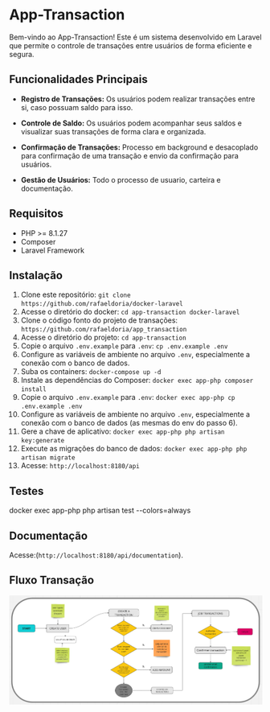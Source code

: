# App-Transaction

Bem-vindo ao App-Transaction! Este é um sistema desenvolvido em Laravel que permite o controle de transações entre usuários de forma eficiente e segura.

## Funcionalidades Principais

- **Registro de Transações:** Os usuários podem realizar transações entre si, caso possuam saldo para isso.
   
- **Controle de Saldo:** Os usuários podem acompanhar seus saldos e visualizar suas transações de forma clara e organizada.

- **Confirmação de Transações:** Processo em background e desacoplado para confirmação de uma transação e envio da confirmação para usuários.

- **Gestão de Usuários:** Todo o processo de usuario, carteira e documentação.

## Requisitos

- PHP >= 8.1.27
- Composer
- Laravel Framework

## Instalação

1. Clone este repositório: `git clone https://github.com/rafaeldoria/docker-laravel`
2. Acesse o diretório do docker: `cd app-transaction docker-laravel`
3. Clone o código fonto do projeto de transações: `https://github.com/rafaeldoria/app_transaction`
4. Acesse o diretório do projeto: `cd app-transaction`
5. Copie o arquivo `.env.example` para `.env`: `cp .env.example .env`
6. Configure as variáveis de ambiente no arquivo `.env`, especialmente a conexão com o banco de dados. 
7. Suba os containers: `docker-compose up -d` 
8. Instale as dependências do Composer: `docker exec app-php composer install`
9. Copie o arquivo `.env.example` para `.env`: `docker exec app-php cp .env.example .env`
10. Configure as variáveis de ambiente no arquivo `.env`, especialmente a conexão com o banco de dados (as mesmas do env do passo 6).
11. Gere a chave de aplicativo: `docker exec app-php php artisan key:generate`
12. Execute as migrações do banco de dados: `docker exec app-php php artisan migrate`
13. Acesse: `http://localhost:8180/api`

## Testes

docker exec app-php php artisan test --colors=always

## Documentação

Acesse:(`http://localhost:8180/api/documentation`).

## Fluxo Transação
![alt text](image-1.png)
